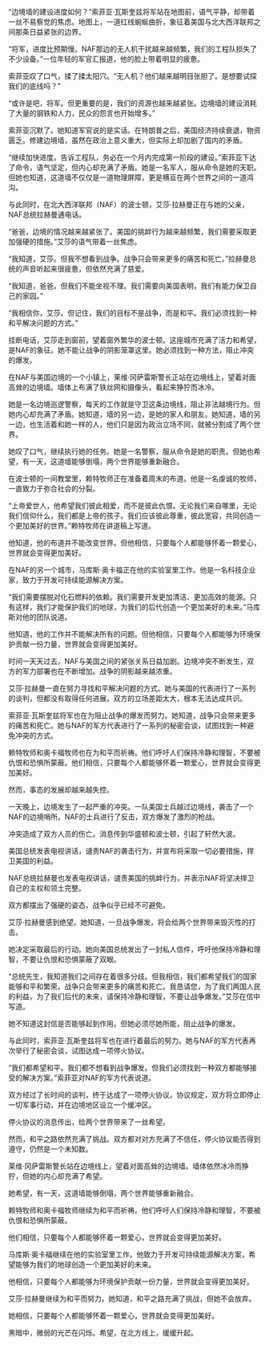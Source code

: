 “边境墙的建设进度如何？”索菲亚·瓦斯奎兹将军站在地图前，语气平静，却带着一丝不易察觉的焦虑。地图上，一道红线蜿蜒曲折，象征着美国与北大西洋联邦之间那条日益紧张的边界。

“将军，进度比预期慢。NAF那边的无人机干扰越来越频繁，我们的工程队损失了不少设备。”一位年轻的军官汇报道，他的脸上带着明显的疲惫。

索菲亚叹了口气，揉了揉太阳穴。“无人机？他们越来越明目张胆了。是想要试探我们的底线吗？”

“或许是吧，将军。但更重要的是，我们的资源也越来越紧张。边境墙的建设消耗了大量的钢铁和人力，民众的怨言也开始增多。”

索菲亚沉默了。她知道军官说的是实话。在特朗普之后，美国经济持续衰退，物资匮乏。修建边境墙，虽然在政治上意义重大，但实际上却加剧了国内的矛盾。

“继续加快进度。告诉工程队，务必在一个月内完成第一阶段的建设。”索菲亚下达了命令，语气坚定，但内心却充满了矛盾。她是一名军人，服从命令是她的天职。但她也知道，这道墙不仅仅是一道物理屏障，更是横亘在两个世界之间的一道鸿沟。

与此同时，在北大西洋联邦（NAF）的波士顿，艾莎·拉赫曼正在与她的父亲，NAF总统拉赫曼通电话。

“爸爸，边境的情况越来越紧张了。美国的挑衅行为越来越频繁，我们需要采取更加强硬的措施。”艾莎的语气带着一丝焦虑。

“我知道，艾莎。但我不想看到战争。战争只会带来更多的痛苦和死亡。”拉赫曼总统的声音听起来很疲惫，但依然充满了慈爱。

“我知道，爸爸。但我们不能坐视不理。我们需要向美国表明，我们有能力保卫自己的家园。”

“我相信你，艾莎。但记住，我们的目标不是战争，而是和平。我们必须找到一种和平解决问题的方式。”

挂断电话，艾莎走到窗前，望着窗外繁华的波士顿。这座城市充满了活力和希望，是NAF的象征。她不能让战争的阴影笼罩这里。她必须找到一种方法，阻止冲突的爆发。

在NAF与美国边境的一个小镇上，莱维·冈萨雷斯警长正站在边境线上，望着对面高耸的边境墙。墙体上布满了铁丝网和摄像头，看起来狰狞而冰冷。

她是一名边境巡逻警察，每天的工作就是守卫这条边境线，阻止非法越境行为。但她内心却充满了矛盾。她知道，墙的另一边，是她的家人和朋友。她知道，墙的另一边，也生活着和她一样的人，他们只是因为政治立场不同，就被分割成了两个世界。

她叹了口气，继续执行她的任务。她是一名警察，服从命令是她的职责。但她也希望，有一天，这道墙能够倒塌，两个世界能够重新融合。

在波士顿的一间教堂里，赖特牧师正在准备着周末的布道。他是一名虔诚的牧师，一直致力于弥合社会的分裂。

“上帝爱世人，他希望我们彼此相爱，而不是彼此仇恨。无论我们来自哪里，无论我们信仰什么，我们都是上帝的孩子。我们应该彼此尊重，彼此宽容，共同创造一个更加美好的世界。”赖特牧师在讲道稿上写道。

他知道，他的布道并不能改变世界。但他相信，只要每个人都能够怀着一颗爱心，世界就会变得更加美好。

在NAF的另一个城市，马库斯·奥卡福正在他的实验室里工作。他是一名科技企业家，致力于开发可持续能源解决方案。

“我们需要摆脱对化石燃料的依赖。我们需要开发更加清洁、更加高效的能源。只有这样，我们才能保护我们的地球，为我们的后代创造一个更加美好的未来。”马库斯对他的团队说道。

他知道，他的工作并不能解决所有的问题。但他相信，只要每个人都能够为环境保护贡献一份力量，世界就会变得更加美好。

时间一天天过去，NAF与美国之间的紧张关系日益加剧。边境冲突不断发生，双方的军力部署也在不断增加。战争的阴影越来越浓重。

艾莎·拉赫曼一直在努力寻找和平解决问题的方式。她与美国的代表进行了一系列的谈判，但都没有取得任何进展。双方的立场差距太大，根本无法达成共识。

索菲亚·瓦斯奎兹将军也在为阻止战争的爆发而努力。她知道，战争只会带来更多的痛苦和死亡。她与NAF的军方代表进行了一系列的秘密会谈，试图找到一种避免冲突的方式。

赖特牧师和奥卡福牧师也在为和平而祈祷。他们呼吁人们保持冷静和理智，不要被仇恨和恐惧所蒙蔽。他们相信，只要每个人都能够怀着一颗爱心，世界就会变得更加美好。

然而，事态的发展却越来越失控。

一天晚上，边境发生了一起严重的冲突。一队美国士兵越过边境线，袭击了一个NAF的边境哨所。NAF的士兵进行了反击，双方爆发了激烈的枪战。

冲突造成了双方人员的伤亡。消息传到华盛顿和波士顿，引起了轩然大波。

美国总统发表电视讲话，谴责NAF的袭击行为，并宣布将采取一切必要措施，捍卫美国的利益。

NAF总统拉赫曼也发表电视讲话，谴责美国的挑衅行为，并表示NAF将坚决捍卫自己的主权和领土完整。

双方都摆出了强硬的姿态，战争似乎已经不可避免。

艾莎·拉赫曼感到绝望。她知道，一旦战争爆发，将会给两个世界带来毁灭性的打击。

她决定采取最后的行动。她向美国总统发出了一封私人信件，呼吁他保持冷静和理智，不要让仇恨和恐惧蒙蔽了双眼。

“总统先生，我知道我们之间存在着很多分歧。但我相信，我们都希望我们的国家能够和平和繁荣。战争只会带来更多的痛苦和死亡。我恳请您，为了我们两国人民的利益，为了我们后代的未来，请保持冷静和理智，不要让战争爆发。”艾莎在信中写道。

她不知道这封信是否能够起到作用。但她必须尽她所能，阻止战争的爆发。

与此同时，索菲亚·瓦斯奎兹将军也在进行着最后的努力。她与NAF的军方代表再次举行了秘密会谈，试图达成一项停火协议。

“我们都希望和平。我们都不想看到战争爆发。但我们必须找到一种双方都能够接受的解决方案。”索菲亚对NAF的军方代表说道。

双方经过了长时间的谈判，终于达成了一项停火协议。协议规定，双方将立即停止一切军事行动，并在边境地区设立一个缓冲区。

停火协议的消息传出，给两个世界带来了一丝希望。

然而，和平之路依然充满了挑战。双方都对对方充满了不信任，停火协议能否得到遵守，仍然是一个未知数。

莱维·冈萨雷斯警长站在边境线上，望着对面高耸的边境墙。墙体依然冰冷而狰狞，但她的内心却充满了希望。

她希望，有一天，这道墙能够倒塌，两个世界能够重新融合。

赖特牧师和奥卡福牧师继续为和平而祈祷。他们呼吁人们保持冷静和理智，不要被仇恨和恐惧所蒙蔽。

他们相信，只要每个人都能够怀着一颗爱心，世界就会变得更加美好。

马库斯·奥卡福继续在他的实验室里工作。他致力于开发可持续能源解决方案，希望能够为我们的地球创造一个更加美好的未来。

他相信，只要每个人都能够为环境保护贡献一份力量，世界就会变得更加美好。

艾莎·拉赫曼继续为和平而努力。她知道，和平之路充满了挑战，但她不会放弃。

她相信，只要每个人都能够怀着一颗爱心，世界就会变得更加美好。

黑暗中，微弱的光芒在闪烁。希望，在北方线上，缓缓升起。